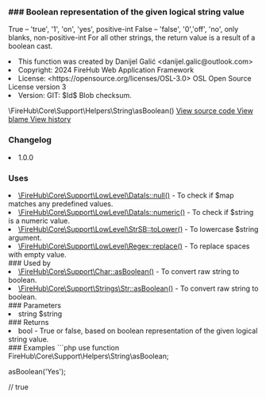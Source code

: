 <title># asBoolean</title>

<code-block lang="php">
<![CDATA[function \FireHub\Core\Support\Helpers\String\asBoolean(string $string):bool]]>
</code-block>













### ### Boolean representation of the given logical string value

<p><format style="italic">True – 'true', '1', 'on', 'yes', positive-int
False – 'false', '0','off', 'no', only blanks, non-positive-int
For all other strings, the return value is a result of a boolean cast.</format></p>

<deflist>
    <def title="Function basic info:">
        <list><li>This function was created by Danijel Galić &lt;danijel.galic@outlook.com&gt;</li><li>Copyright: 2024 FireHub Web Application Framework</li><li>License: &lt;https://opensource.org/licenses/OSL-3.0&gt; OSL Open Source License version 3</li><li>Version: GIT: $Id$ Blob checksum.</li></list>
    </def>
</deflist>

<deflist><def title="Fully Qualified Function Name:">
        \FireHub\Core\Support\Helpers\String\asBoolean()
    </def><def title="Source code:">
        <a href="https://github.com/The-FireHub-Project/Core/blob/develop-pre-alpha-m1/src/support/helpers/string.php#L47">
            View source code
        </a>
    </def>
    <def title="Blame:">
        <a href="https://github.com/The-FireHub-Project/Core/blame/develop-pre-alpha-m1/src/support/helpers/string.php">
            View blame
        </a>
    </def>
    <def title="History:">
        <a href="https://github.com/The-FireHub-Project/Core/commits/develop-pre-alpha-m1/src/support/helpers/string.php">
            View history
        </a>
    </def></deflist>
### Changelog
<deflist>
    <def title="Version history:">
        <list><li>1.0.0</li></list>
    </def>
</deflist>


### Uses
<deflist>
    <def title="This function uses:">
        <list><li><a href="DataIs.md#null()">\FireHub\Core\Support\LowLevel\DataIs::null()</a>  - <format style="italic">To check if $map matches any predefined values.</format></li><li><a href="DataIs.md#numeric()">\FireHub\Core\Support\LowLevel\DataIs::numeric()</a>  - <format style="italic">To check if $string is a numeric value.</format></li><li><a href="StrSB.md#tolower()">\FireHub\Core\Support\LowLevel\StrSB::toLower()</a>  - <format style="italic">To lowercase $string argument.</format></li><li><a href="Regex.md#replace()">\FireHub\Core\Support\LowLevel\Regex::replace()</a>  - <format style="italic">To replace spaces with empty value.</format></li></list>
    </def>
</deflist>
### Used by
<deflist>
    <def title="This function is used by:">
        <list><li><a href="Char.md#asboolean()">\FireHub\Core\Support\Char::asBoolean()</a>  - <format style="italic">To convert raw string to boolean.</format></li><li><a href="Str.md#asboolean()">\FireHub\Core\Support\Strings\Str::asBoolean()</a>  - <format style="italic">To convert raw string to boolean.</format></li></list>
    </def>
</deflist>
### Parameters
<deflist>
    <def title="This function has parameters:">
        <list><li>string <format style="bold">$string</format></li></list>
    </def>
</deflist>
### Returns
<deflist>
    <def title="This function returns:">
        <list><li>bool - <format style="italic">True or false, based on boolean representation of the given logical string value.</format></li></list>
    </def>
</deflist>
### Examples
```php
use function FireHub\Core\Support\Helpers\String\asBoolean;

asBoolean('Yes');

// true
```

